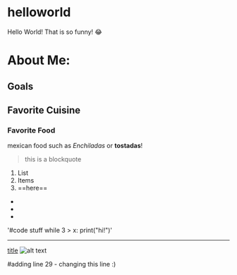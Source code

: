 # helloworld
Hello World!
That is so funny! :joy:
# About Me:
## Goals
## Favorite Cuisine
### Favorite Food
mexican food such as *Enchiladas* or **tostadas**!
> this is a blockquote

1. List
2. Items
3. ==here==
-
-
-
'#code stuff 
while 3 > x:
  print("hi!")'


-------
[title](https://www.google.come)
![alt text](image.jpg)
 

 
 
 #adding line 29 - changing this line :)

